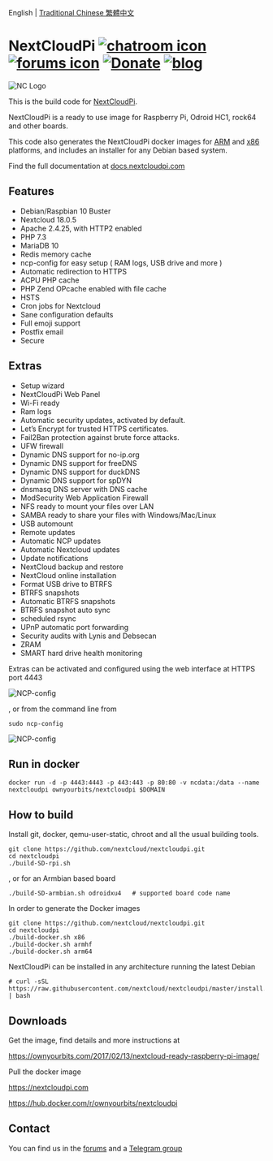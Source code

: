English | [Traditional Chinese 繁體中文](/README-ZH-TW.md)

# NextCloudPi [![chatroom icon](https://patrolavia.github.io/telegram-badge/chat.png)](https://t.me/NextCloudPi) [![forums icon](https://img.shields.io/badge/help-forums-blue.svg)](https://help.nextcloud.com/c/support/appliances-docker-snappy-vm) [![Donate](https://img.shields.io/badge/Donate-PayPal-green.svg)](https://www.paypal.com/cgi-bin/webscr?cmd=_donations&business=N8PJHSEQF4G7Y&lc=US&item_name=Own%20Your%20Bits&item_number=NextCloudPi&no_note=1&no_shipping=1&currency_code=EUR&bn=PP%2dDonationsBF%3abtn_donate_LG%2egif%3aNonHosted) [![blog](https://img.shields.io/badge/follow-blog-orange.svg)](https://ownyourbits.com)


![NC Logo](https://ownyourbits.com/wp-content/uploads/2017/11/ncp-square.png)

This is the build code for [NextCloudPi](https://nextcloudpi.com).

NextCloudPi is a ready to use image for Raspberry Pi, Odroid HC1, rock64 and other boards.

This code also generates the NextCloudPi docker images for [ARM](https://hub.docker.com/r/ownyourbits/nextcloudpi-armhf) and [x86](https://hub.docker.com/r/ownyourbits/nextcloudpi-x86) platforms, and includes an installer for any Debian based system.

Find the full documentation at [docs.nextcloudpi.com](http://docs.nextcloudpi.com)

## Features

 * Debian/Raspbian 10 Buster
 * Nextcloud 18.0.5
 * Apache 2.4.25, with HTTP2 enabled
 * PHP 7.3
 * MariaDB 10
 * Redis memory cache
 * ncp-config for easy setup ( RAM logs, USB drive and more )
 * Automatic redirection to HTTPS
 * ACPU PHP cache
 * PHP Zend OPcache enabled with file cache
 * HSTS
 * Cron jobs for Nextcloud
 * Sane configuration defaults
 * Full emoji support
 * Postfix email
 * Secure

## Extras

 * Setup wizard
 * NextCloudPi Web Panel
 * Wi-Fi ready
 * Ram logs
 * Automatic security updates, activated by default.
 * Let’s Encrypt for trusted HTTPS certificates.
 * Fail2Ban protection against brute force attacks.
 * UFW firewall
 * Dynamic DNS support for no-ip.org
 * Dynamic DNS support for freeDNS
 * Dynamic DNS support for duckDNS
 * Dynamic DNS support for spDYN
 * dnsmasq DNS server with DNS cache
 * ModSecurity Web Application Firewall
 * NFS ready to mount your files over LAN
 * SAMBA ready to share your files with Windows/Mac/Linux
 * USB automount
 * Remote updates
 * Automatic NCP updates
 * Automatic Nextcloud updates
 * Update notifications
 * NextCloud backup and restore
 * NextCloud online installation
 * Format USB drive to BTRFS
 * BTRFS snapshots
 * Automatic BTRFS snapshots
 * BTRFS snapshot auto sync
 * scheduled rsync
 * UPnP automatic port forwarding
 * Security audits with Lynis and Debsecan
 * ZRAM
 * SMART hard drive health monitoring

Extras can be activated and configured using the web interface at HTTPS port 4443


![NCP-config](https://ownyourbits.com/wp-content/uploads/2017/07/web-letsencrypt.jpg)

, or from the command line from

```
sudo ncp-config
```

![NCP-config](https://ownyourbits.com/wp-content/uploads/2017/03/ncp-conf-700x456.jpg)


## Run in docker

```
docker run -d -p 4443:4443 -p 443:443 -p 80:80 -v ncdata:/data --name nextcloudpi ownyourbits/nextcloudpi $DOMAIN
```


## How to build

Install git, docker, qemu-user-static, chroot and all the usual building tools.

```
git clone https://github.com/nextcloud/nextcloudpi.git
cd nextcloudpi
./build-SD-rpi.sh
```

, or for an Armbian based board

```
./build-SD-armbian.sh odroidxu4   # supported board code name
```

In order to generate the Docker images

```
git clone https://github.com/nextcloud/nextcloudpi.git
cd nextcloudpi
./build-docker.sh x86
./build-docker.sh armhf
./build-docker.sh arm64
```

NextCloudPi can be installed in any architecture running the latest Debian

```
# curl -sSL https://raw.githubusercontent.com/nextcloud/nextcloudpi/master/install.sh | bash
```

## Downloads

Get the image, find details and more instructions at

https://ownyourbits.com/2017/02/13/nextcloud-ready-raspberry-pi-image/

Pull the docker image

https://nextcloudpi.com

https://hub.docker.com/r/ownyourbits/nextcloudpi

## Contact

You can find us in the [forums](https://help.nextcloud.com/c/support/appliances-docker-snappy-vm) and a [Telegram group](https://t.me/NextCloudPi)
